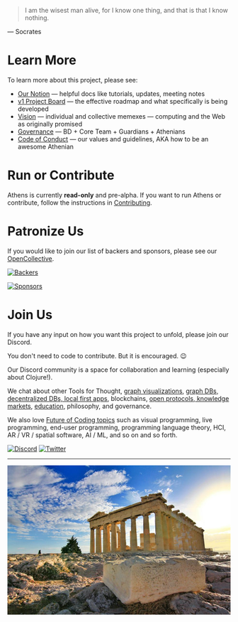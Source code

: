 > I am the wisest man alive, for I know one thing, and that is that I know nothing.

— Socrates

# Learn More

To learn more about this project, please see:

- [Our Notion](https://www.notion.so/athensresearch/Athens-Research-67e1c6068cb449ff935d10e882fd9b05) — helpful docs like tutorials, updates, meeting notes
- [v1 Project Board](https://github.com/athensresearch/athens/projects/2) — the effective roadmap and what specifically is being developed
- [Vision](VISION.md) — individual and collective memexes — computing and the Web as originally promised
- [Governance](GOVERNANCE.md) — BD + Core Team + Guardians + Athenians
- [Code of Conduct](CODE_OF_CONDUCT.md) — our values and guidelines, AKA how to be an awesome Athenian

# Run or Contribute

Athens is currently **read-only** and pre-alpha. If you want to run Athens or contribute, follow the instructions in [Contributing](CONTRIBUTING.md).

# Patronize Us

If you would like to join our list of backers and sponsors, please see our [OpenCollective](https://opencollective.com/athens).

[![Backers](https://opencollective.com/athens/tiers/backer.svg?avatarHeight=36)](https://opencollective.com/athens)

[![Sponsors](https://opencollective.com/athens/tiers/sponsor.svg?avatarHeight=36)](https://opencollective.com/athens)

# Join Us

If you have any input on how you want this project to unfold, please join our Discord.

You don't need to code to contribute. But it is encouraged. 😉

Our Discord community is a space for collaboration and learning (especially about Clojure!).

We chat about other Tools for Thought, [graph visualizations](https://github.com/athensresearch/athens/issues/21), [graph DBs, decentralized DBs, local first apps](https://github.com/athensresearch/athens/issues/9), blockchains, [open protocols, knowledge markets](https://github.com/athensresearch/athens/blob/master/VISION.md#a-protocol-for-knowledge-markets), [education](https://github.com/athensresearch/athens/blob/master/doc/ClojureFam.md), philosophy, and governance.

We also love [Future of Coding topics](https://futureofcoding.org/episodes/046#question-thirteen-what-foc-topics-interest-you-most) such as visual programming, live programming, end-user programming, programming language theory, HCI, AR / VR / spatial software, AI / ML, and so on and so forth.

[![Discord](https://i.imgur.com/lTIZXqW.png)](https://discord.gg/GCJaV3V)
[![Twitter](https://i.imgur.com/S41NYml.png)](https://twitter.com/AthensResearch)


---

![Athens](doc/athens-puk-patrick-unsplash.jpg)
